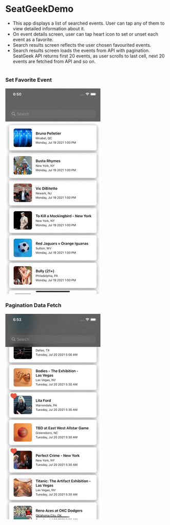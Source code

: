 # SeatGeekDemo

* This app displays a list of searched events. User can tap any of them to view detailed information about it.
* On event details screen, user can tap heart icon to set or unset each event as a favorite.
* Search results screen reflects the user chosen favourited events.
* Search results screen loads the events from API with pagination. SeatGeek API returns first 20 events, as user scrolls to last cell, next 20 events are fetched from API and so on.

#
### Set Favorite Event
![](https://github.com/pradeepgian/SeatGeekDemo/blob/main/SetFavoriteEvent.gif)

### Pagination Data Fetch
![](https://github.com/pradeepgian/SeatGeekDemo/blob/main/PaginationDataFetch.gif)

